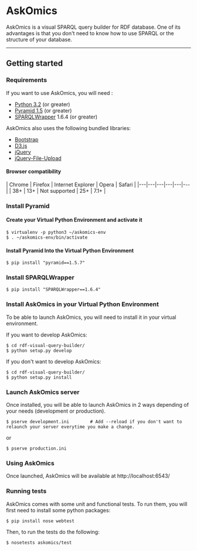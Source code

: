 # AskOmics

AskOmics is a visual SPARQL query builder for RDF database. One of its advantages
is that you don't need to know how to use SPARQL or the structure of your database.

------------------
## Getting started

### Requirements

If you want to use AskOmics, you will need :

* [Python 3.2](https://www.python.org/downloads/) (or greater)
* [Pyramid 1.5](http://www.pylonsproject.org) (or greater)
* [SPARQLWrapper](https://rdflib.github.io/sparqlwrapper/) 1.6.4 (or greater)

AskOmics also uses the following bundled libraries:

* [Bootstrap](http://getbootstrap.com)
* [D3.js](http://d3js.org)
* [jQuery](http://jquery.com)
* [jQuery-File-Upload](https://github.com/blueimp/jQuery-File-Upload)

#### Browser compatibility

| Chrome | Firefox | Internet Explorer | Opera | Safari |
|---|---|---|---|---|---|
| 38+  | 13+  | Not supported  | 25+  |  7.1+ |

### Install Pyramid

#### Create your Virtual Python Environment and activate it

```
$ virtualenv -p python3 ~/askomics-env
$ . ~/askomics-env/bin/activate
```

#### Install Pyramid Into the Virtual Python Environment

```
$ pip install "pyramid==1.5.7"
```

### Install SPARQLWrapper

```
$ pip install "SPARQLWrapper==1.6.4"
```

### Install AskOmics in your Virtual Python Environment

To be able to launch AskOmics, you will need to install it in your virtual environment.

If you want to develop AskOmics:
```
$ cd rdf-visual-query-builder/
$ python setup.py develop
```

If you don't want to develop AskOmics:
```
$ cd rdf-visual-query-builder/
$ python setup.py install
```

### Launch AskOmics server

Once installed, you will be able to launch AskOmics in 2 ways depending of your needs (development or production).

```
$ pserve development.ini 		# Add --reload if you don't want to relaunch your server everytime you make a change.
```
or

```
$ pserve production.ini
```

### Using AskOmics

Once launched, AskOmics will be available at http://localhost:6543/

### Running tests

AskOmics comes with some unit and functional tests.
To run them, you will first need to install some python packages:

```
$ pip install nose webtest
```

Then, to run the tests do the following:

```
$ nosetests askomics/test
```
